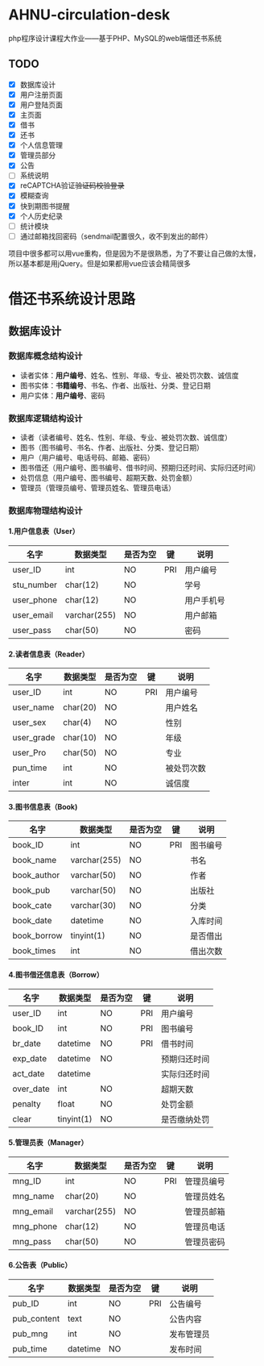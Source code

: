 # AHNU-circulation-desk

php程序设计课程大作业——基于PHP、MySQL的web端借还书系统
## TODO

* [x] 数据库设计
* [x] 用户注册页面
* [x] 用户登陆页面
* [x] 主页面
* [x] 借书
* [x] 还书
* [x] 个人信息管理
* [x] 管理员部分
* [x] 公告
* [ ] 系统说明
* [x] reCAPTCHA验证~~验证码校验登录~~
* [x] 模糊查询
* [x] 快到期图书提醒
* [x] 个人历史纪录
* [ ] 统计模块
* [ ] 通过邮箱找回密码（sendmail配置很久，收不到发出的邮件）

项目中很多都可以用vue重构，但是因为不是很熟悉，为了不要让自己做的太慢，所以基本都是用jQuery。但是如果都用vue应该会精简很多

# 借还书系统设计思路

## 数据库设计

### 数据库概念结构设计

- 读者实体：**用户编号**、姓名、性别、年级、专业、被处罚次数、诚信度
- 图书实体：**书籍编号**、书名、作者、出版社、分类、登记日期
- 用户实体：**用户编号**、密码

### 数据库逻辑结构设计

- 读者（读者编号、姓名、性别、年级、专业、被处罚次数、诚信度）
- 图书（图书编号、书名、作者、出版社、分类、登记日期）
- 用户（用户编号、电话号码、邮箱、密码）
- 图书借还（用户编号、图书编号、借书时间、预期归还时间、实际归还时间）
- 处罚信息（用户编号、图书编号、超期天数、处罚金额）
- 管理员（管理员编号、管理员姓名、管理员电话）

### 数据库物理结构设计

#### 1.用户信息表（User）

| 名字       | 数据类型     | 是否为空 | 键  | 说明       |
| ---------- | ------------ | -------- | --- | ---------- |
| user_ID    | int          | NO       | PRI | 用户编号   |
| stu_number | char(12)     | NO       |     | 学号       |
| user_phone | char(12)     | NO       |     | 用户手机号 |
| user_email | varchar(255) | NO       |     | 用户邮箱   |
| user_pass  | char(50)     | NO       |     | 密码       |

#### 2.读者信息表（Reader）

| 名字       | 数据类型 | 是否为空 | 键  | 说明       |
| ---------- | -------- | -------- | --- | ---------- |
| user_ID    | int      | NO       | PRI | 用户编号   |
| user_name  | char(20) | NO       |     | 用户姓名   |
| user_sex   | char(4)  | NO       |     | 性别       |
| user_grade | char(10) | NO       |     | 年级       |
| user_Pro   | char(50) | NO       |     | 专业       |
| pun_time   | int      | NO       |     | 被处罚次数 |
| inter      | int      | NO       |     | 诚信度     |

#### 3.图书信息表（Book)

| 名字        | 数据类型     | 是否为空 | 键  | 说明     |
| ----------- | ------------ | -------- | --- | -------- |
| book_ID     | int          | NO       | PRI | 图书编号 |
| book_name   | varchar(255) | NO       |     | 书名     |
| book_author | varchar(50)  | NO       |     | 作者     |
| book_pub    | varchar(50)  | NO       |     | 出版社   |
| book_cate   | varchar(30)  | NO       |     | 分类     |
| book_date   | datetime     | NO       |     | 入库时间 |
| book_borrow | tinyint(1)   | NO       |     | 是否借出 |
| book_times  | int          | NO       |     | 借出次数 |

#### 4.图书借还信息表（Borrow）

| 名字      | 数据类型   | 是否为空 | 键  | 说明         |
| --------- | ---------- | -------- | --- | ------------ |
| user_ID   | int        | NO       | PRI | 用户编号     |
| book_ID   | int        | NO       | PRI | 图书编号     |
| br_date   | datetime   | NO       | PRI | 借书时间     |
| exp_date  | datetime   | NO       |     | 预期归还时间 |
| act_date  | datetime   |          |     | 实际归还时间 |
| over_date | int        | NO       |     | 超期天数     |
| penalty   | float      | NO       |     | 处罚金额     |
| clear     | tinyint(1) | NO       |     | 是否缴纳处罚 |

#### 5.管理员表（Manager）

| 名字      | 数据类型     | 是否为空 | 键  | 说明       |
| --------- | ------------ | -------- | --- | ---------- |
| mng_ID    | int          | NO       | PRI | 管理员编号 |
| mng_name  | char(20)     | NO       |     | 管理员姓名 |
| mng_email | varchar(255) | NO       |     | 管理员邮箱 |
| mng_phone | char(12)     | NO       |     | 管理员电话 |
| mng_pass  | char(50)     | NO       |     | 管理员密码 |

#### 6.公告表（Public）

| 名字        | 数据类型 | 是否为空 | 键  | 说明       |
| ----------- | -------- | -------- | --- | ---------- |
| pub_ID      | int      | NO       | PRI | 公告编号   |
| pub_content | text     | NO       |     | 公告内容   |
| pub_mng     | int      | NO       |     | 发布管理员 |
| pub_time    | datetime | NO       |     | 发布时间   |
